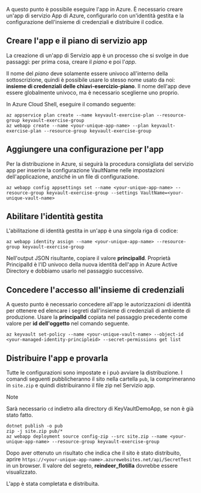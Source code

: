A questo punto è possibile eseguire l'app in Azure. È necessario creare un'app di servizio App di Azure, configurarlo con un'identità gestita e la configurazione dell'insieme di credenziali e distribuire il codice.

## <a name="create-the-app-service-plan-and-app"></a>Creare l'app e il piano di servizio app

La creazione di un'app di Servizio app è un processo che si svolge in due passaggi: per prima cosa, creare il *piano* e poi l'*app*.

Il nome del *piano* deve solamente essere univoco all'interno della sottoscrizione, quindi è possibile usare lo stesso nome usato da noi: **insieme di credenziali delle chiavi-esercizio-piano**. Il nome dell'app deve essere globalmente univoco, ma è necessario sceglierne uno proprio.

In Azure Cloud Shell, eseguire il comando seguente:

```azurecli
az appservice plan create --name keyvault-exercise-plan --resource-group keyvault-exercise-group
az webapp create --name <your-unique-app-name> --plan keyvault-exercise-plan --resource-group keyvault-exercise-group
```

## <a name="add-configuration-to-the-app"></a>Aggiungere una configurazione per l'app

Per la distribuzione in Azure, si seguirà la procedura consigliata del servizio app per inserire la configurazione VaultName nelle impostazioni dell'applicazione, anziché in un file di configurazione.

```azurecli
az webapp config appsettings set --name <your-unique-app-name> --resource-group keyvault-exercise-group --settings VaultName=<your-unique-vault-name>
```

## <a name="enable-managed-identity"></a>Abilitare l'identità gestita

L'abilitazione di identità gestita in un'app è una singola riga di codice:

```azurecli
az webapp identity assign --name <your-unique-app-name> --resource-group keyvault-exercise-group
```

Nell'output JSON risultante, copiare il valore **principalId**. Proprietà PrincipalId è l'ID univoco della nuova identità dell'app in Azure Active Directory e dobbiamo usarlo nel passaggio successivo.

## <a name="grant-access-to-the-vault"></a>Concedere l'accesso all'insieme di credenziali

A questo punto è necessario concedere all'app le autorizzazioni di identità per ottenere ed elencare i segreti dall'insieme di credenziali di ambiente di produzione. Usare la **principalId** copiata nel passaggio precedente come valore per **id dell'oggetto** nel comando seguente.

```azurecli
az keyvault set-policy --name <your-unique-vault-name> --object-id <your-managed-identity-principleid> --secret-permissions get list
```

## <a name="deploy-the-app-and-try-it-out"></a>Distribuire l'app e provarla

Tutte le configurazioni sono impostate e i può avviare la distribuzione. I comandi seguenti pubblicheranno il sito nella cartella `pub`, la comprimeranno in `site.zip` e quindi distribuiranno il file zip nel Servizio app.

> [!NOTE]
> Sarà necessario `cd` indietro alla directory di KeyVaultDemoApp, se non è già stato fatto.

```azurecli
dotnet publish -o pub
zip -j site.zip pub/*
az webapp deployment source config-zip --src site.zip --name <your-unique-app-name> --resource-group keyvault-exercise-group
```

Dopo aver ottenuto un risultato che indica che il sito è stato distribuito, aprire `https://<your-unique-app-name>.azurewebsites.net/api/SecretTest` in un browser. Il valore del segreto, **reindeer_flotilla** dovrebbe essere visualizzato.

L'app è stata completata e distribuita.